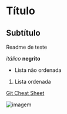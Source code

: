 # Título
## Subtítulo

Readme de teste

*itálico*
**negrito**

- Lista não ordenada

1) Lista ordenada

[Git Cheat Sheet](https://education.github.com/git-cheat-sheet-education.pdf)

![imagem](https://miro.medium.com/v2/resize:fit:1400/1*mtsk3fQ_BRemFidhkel3dA.png)